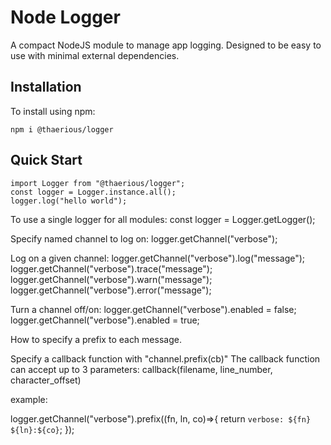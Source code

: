 # Node Logger

A compact NodeJS module to manage app logging.
Designed to be easy to use with minimal external dependencies.

## Installation

To install using npm:

    npm i @thaerious/logger

## Quick Start

    import Logger from "@thaerious/logger";
    const logger = Logger.instance.all();
    logger.log("hello world");

    

To use a single logger for all modules:
const logger = Logger.getLogger();

Specify named channel to log on:
logger.getChannel("verbose");

Log on a given channel:
logger.getChannel("verbose").log("message");
logger.getChannel("verbose").trace("message");
logger.getChannel("verbose").warn("message");
logger.getChannel("verbose").error("message");

Turn a channel off/on:
logger.getChannel("verbose").enabled = false;
logger.getChannel("verbose").enabled = true;


How to specify a prefix to each message.

Specify a callback function with "channel.prefix(cb)"
The callback function can accept up to 3 parameters:
    callback(filename, line_number, character_offset)

example:

logger.getChannel("verbose").prefix((fn, ln, co)=>{
    return `verbose: ${fn} ${ln}:${co}`;
});
